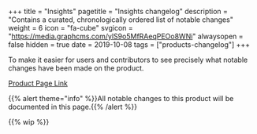 +++
title = "Insights"
pagetitle = "Insights changelog"
description = "Contains a curated, chronologically ordered list of notable changes"
weight = 6
icon = "fa-cube"
svgicon = "https://media.graphcms.com/ylS9o5MfRAeqPEOo8WNi"
alwaysopen = false
hidden = true
date = 2019-10-08
tags = ["products-changelog"]
+++

To make it easier for users and contributors to see precisely what notable changes have been made on the product.

[Product Page Link](https://www.travelgatex.com/products/insights)

{{% alert theme="info" %}}All notable changes to this product will be documented in this page.{{% /alert %}}

{{% wip %}}
